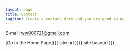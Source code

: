 ```yaml
---
layout: page
title: Contact
tagline: Create a contact form and you are good to go
---
```


E-mail: <a href="mailto:ww000721@gmail.com">ww000721@gmail.com</A>


[Go to the Home Page]({{ site.url }}{{ site.baseurl }})
